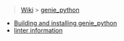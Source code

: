 
> [Wiki](Home) > [genie_python](genie_python)

- [Building and installing genie_python](Building-and-installing-genie_python)
- [linter information](genie_python-linter)
